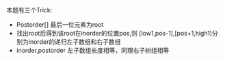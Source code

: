 本题有三个Trick:
- Postorder[] 最后一位元素为root
- 找出root后得到该root在inorder的位置pos,则 [low1,pos-1],[pos+1,high1]分别为inorder的递归左子数组和右子数组
- inorder,postorder 左子数组长度相等，同理右子树组相等
